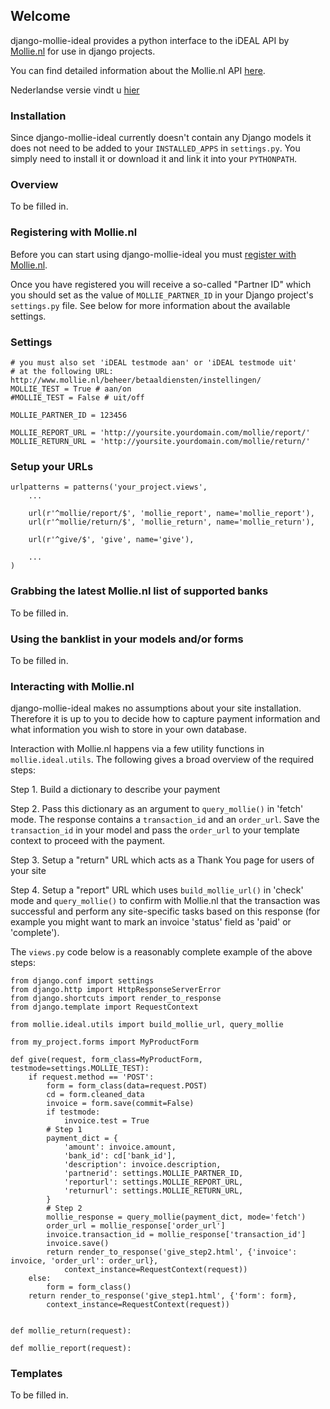 ## Welcome

django-mollie-ideal provides a python interface to the iDEAL API by [Mollie.nl](http://www.mollie.nl/) for use in django projects.

You can find detailed information about the Mollie.nl API [here](http://www.mollie.nl/support/documentatie/betaaldiensten/ideal/en/).

Nederlandse versie vindt u [hier](http://www.mollie.nl/support/documentatie/betaaldiensten/ideal/)

### Installation

Since django-mollie-ideal currently doesn't contain any Django models it does not need to be added to your `INSTALLED_APPS` in `settings.py`. You simply need to install it or download it and link it into your `PYTHONPATH`.

### Overview

To be filled in.

### Registering with Mollie.nl

Before you can start using django-mollie-ideal you must [register with Mollie.nl](http://www.mollie.nl/aanmelden/).

Once you have registered you will receive a so-called "Partner ID" which you should set as the value of `MOLLIE_PARTNER_ID` in your Django project's `settings.py` file. See below for more information about the available settings.

### Settings

    # you must also set 'iDEAL testmode aan' or 'iDEAL testmode uit'
    # at the following URL: http://www.mollie.nl/beheer/betaaldiensten/instellingen/
    MOLLIE_TEST = True # aan/on
    #MOLLIE_TEST = False # uit/off
    
    MOLLIE_PARTNER_ID = 123456

    MOLLIE_REPORT_URL = 'http://yoursite.yourdomain.com/mollie/report/'
    MOLLIE_RETURN_URL = 'http://yoursite.yourdomain.com/mollie/return/'

### Setup your URLs

    urlpatterns = patterns('your_project.views',
        ...

        url(r'^mollie/report/$', 'mollie_report', name='mollie_report'),
        url(r'^mollie/return/$', 'mollie_return', name='mollie_return'),

        url(r'^give/$', 'give', name='give'),

        ...
    )

### Grabbing the latest Mollie.nl list of supported banks

To be filled in.

### Using the banklist in your models and/or forms

To be filled in.

### Interacting with Mollie.nl

django-mollie-ideal makes no assumptions about your site installation. Therefore it is up to you to decide how to capture payment information and what information you wish to store in your own database.

Interaction with Mollie.nl happens via a few utility functions in `mollie.ideal.utils`. The following gives a broad overview of the required steps:

Step 1. Build a dictionary to describe your payment

Step 2. Pass this dictionary as an argument to `query_mollie()` in 'fetch' mode. The response contains a `transaction_id` and an `order_url`. Save the `transaction_id` in your model and pass the `order_url` to your template context to proceed with the payment.

Step 3. Setup a "return" URL which acts as a Thank You page for users of your site

Step 4. Setup a "report" URL which uses `build_mollie_url()` in 'check' mode and `query_mollie()` to confirm with Mollie.nl that the transaction was successful and perform any site-specific tasks based on this response (for example you might want to mark an invoice 'status' field as 'paid' or 'complete').

The `views.py` code below is a reasonably complete example of the above steps:

    from django.conf import settings
    from django.http import HttpResponseServerError
    from django.shortcuts import render_to_response
    from django.template import RequestContext

    from mollie.ideal.utils import build_mollie_url, query_mollie

    from my_project.forms import MyProductForm

    def give(request, form_class=MyProductForm, testmode=settings.MOLLIE_TEST):
        if request.method == 'POST':
            form = form_class(data=request.POST) 
            cd = form.cleaned_data
            invoice = form.save(commit=False)
            if testmode:
                invoice.test = True
            # Step 1
            payment_dict = {
                'amount': invoice.amount,
                'bank_id': cd['bank_id'],
                'description': invoice.description,
                'partnerid': settings.MOLLIE_PARTNER_ID,
                'reporturl': settings.MOLLIE_REPORT_URL,
                'returnurl': settings.MOLLIE_RETURN_URL,
            }
            # Step 2
            mollie_response = query_mollie(payment_dict, mode='fetch')
            order_url = mollie_response['order_url']
            invoice.transaction_id = mollie_response['transaction_id']
            invoice.save()
            return render_to_response('give_step2.html', {'invoice': invoice, 'order_url': order_url},
                context_instance=RequestContext(request))
        else:
            form = form_class()
        return render_to_response('give_step1.html', {'form': form},
            context_instance=RequestContext(request))
    

    def mollie_return(request):

    def mollie_report(request):

### Templates

To be filled in.

